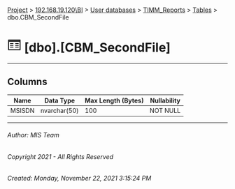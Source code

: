 #### 

[Project](../../../../index.md) > [192.168.19.120\\BI](../../../index.md) > [User databases](../../index.md) > [TIMM_Reports](../index.md) > [Tables](Tables.md) > dbo.CBM_SecondFile

# ![Tables](../../../../Images/Table32.png) [dbo].[CBM_SecondFile]

---

## <a name="#columns"></a>Columns

| Name | Data Type | Max Length (Bytes) | Nullability |
|---|---|---|---|
| MSISDN | nvarchar(50) | 100 | NOT NULL |


---

###### Author:  MIS Team

###### Copyright 2021 - All Rights Reserved

###### Created: Monday, November 22, 2021 3:15:24 PM

